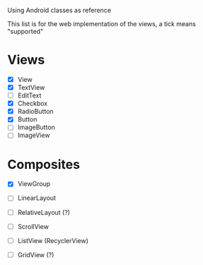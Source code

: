 Using Android classes as reference

This list is for the web implementation of the views, a tick means "supported"

# Views
- [X] View
- [X] TextView
- [ ] EditText
- [X] Checkbox
- [X] RadioButton
- [X] Button
- [ ] ImageButton
- [ ] ImageView

# Composites
- [X] ViewGroup
- [ ] LinearLayout
- [ ] RelativeLayout (?)
- [ ] ScrollView
- [ ] ListView (RecyclerView)
- [ ] GridView (?)


